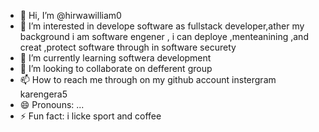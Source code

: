 - 👋 Hi, I’m @hirwawilliam0
- 👀 I’m interested in develope software as fullstack developer,ather my background i am software engener , i can deploye ,menteanining ,and creat ,protect software through in software securety
- 🌱 I’m currently learning softwera development
- 💞️ I’m looking to collaborate on defferent group
- 📫 How to reach me through on my github account instergram karengera5
- 😄 Pronouns: ...
- ⚡ Fun fact: i licke sport and coffee

<!---
hirwawilliam0/hirwawilliam0 is a ✨ special ✨ repository because its `README.md` (this file) appears on your GitHub profile.
You can click the Preview link to take a look at your changes.
--->
